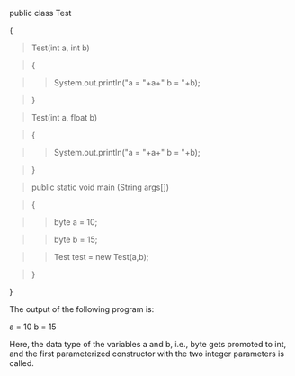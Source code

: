 public class Test

{

>Test(int a, int b)

>{

>>System.out.println(\"a = \"+a+\" b = \"+b);

>}

>Test(int a, float b)

>{

>>System.out.println(\"a = \"+a+\" b = \"+b);

>}

>public static void main (String args\[\])

>{

>>byte a = 10;

>>byte b = 15;

>>Test test = new Test(a,b);

>}

}

The output of the following program is:

a = 10 b = 15

Here, the data type of the variables a and b, i.e., byte gets promoted
to int, and the first parameterized constructor with the two integer
parameters is called.